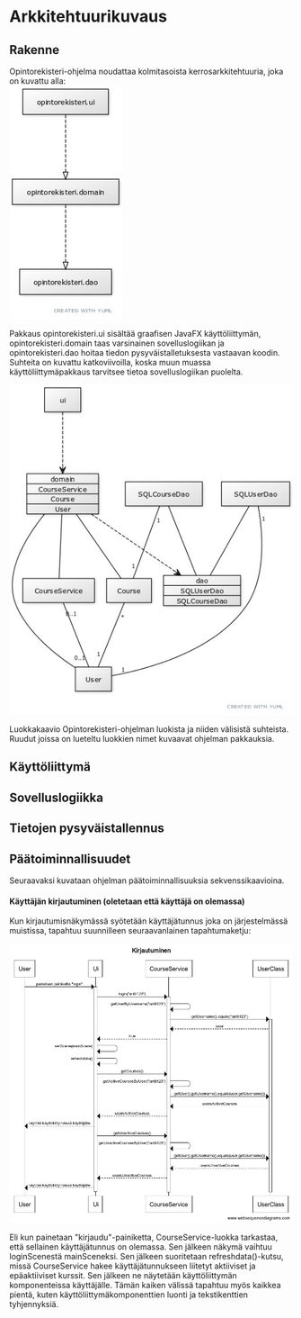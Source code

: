 # Arkkitehtuurikuvaus

## Rakenne
Opintorekisteri-ohjelma noudattaa kolmitasoista kerrosarkkitehtuuria, joka on kuvattu alla:  
![Arkkitehtuuri](kuvat/Opintorekisteripakkauskaavio.jpg)  

Pakkaus opintorekisteri.ui sisältää graafisen JavaFX käyttöliittymän, opintorekisteri.domain taas varsinainen sovelluslogiikan ja opintorekisteri.dao hoitaa tiedon pysyväistalletuksesta vastaavan koodin. Suhteita on kuvattu katkoviivoilla, koska muun muassa käyttöliittymäpakkaus tarvitsee tietoa sovelluslogiikan puolelta.  

![Luokkakaavio](kuvat/Opintorekisteriluokkakaavio.jpg)  

Luokkakaavio Opintorekisteri-ohjelman luokista ja niiden välisistä suhteista. Ruudut joissa on lueteltu luokkien nimet kuvaavat ohjelman pakkauksia.

## Käyttöliittymä

## Sovelluslogiikka

## Tietojen pysyväistallennus

## Päätoiminnallisuudet
Seuraavaksi kuvataan ohjelman päätoiminnallisuuksia sekvenssikaavioina.  

#### Käyttäjän kirjautuminen (oletetaan että käyttäjä on olemassa)
 
Kun kirjautumisnäkymässä syötetään käyttäjätunnus joka on järjestelmässä muistissa, tapahtuu suunnilleen seuraavanlainen tapahtumaketju:  

![Kirjautuminen](kuvat/Kirjautuminen.png) 

Eli kun painetaan "kirjaudu"-painiketta, CourseService-luokka tarkastaa, että sellainen käyttäjätunnus on olemassa. Sen jälkeen näkymä vaihtuu loginScenestä mainSceneksi. Sen jälkeen suoritetaan refreshdata()-kutsu, missä CourseService hakee käyttäjätunnukseen liitetyt aktiiviset ja epäaktiiviset kurssit. Sen jälkeen ne näytetään käyttöliittymän komponenteissa käyttäjälle. Tämän kaiken välissä tapahtuu myös kaikkea pientä, kuten käyttöliittymäkomponenttien luonti ja tekstikenttien tyhjennyksiä.
